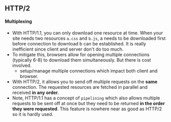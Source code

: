 ## HTTP/2

#### Multiplexing
  * With HTTP/1.1, you can only download one resource at time. When your site needs two resources `a.css` and `b.js`, a needs to be downloaded first
    before connection to download b can be established. It is really inefficient since client and server don't do too much.
  * To mitigate this, browsers allow for opening multiple connections (typically 6-8) to download them simultaneously. But there is cost involved.
    - setup/manage multiple connections which impact both client and browser.
  * With HTTP/2, it allows you to send off multiple requests on the **same** connection. The requested resources are fetched in parallel and received
    **in any order**.
  * Note, HTTP/1.1 has a concept of `pipelining` which also allows multiple requests to be sent off at once but they need to be returned **in the order they were requested**. This feature is nowhere near as good as HTTP/2 so it is hardly used.

